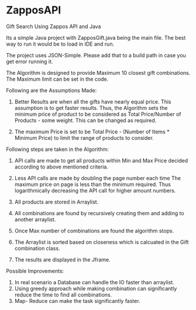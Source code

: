 # ZapposAPI
Gift Search Using Zappos API and Java

Its a simple Java project with ZapposGift.java being the main file. The best way to run it would be to load in IDE and run.

The project uses JSON-Simple. Please add that to a build path in case you get error running it.

The Algorithm is designed to provide Maximum 10 closest gift combinations. The Maximum limit can be set in the code.


Following are the Assumptions Made:

1) Better Results are when all the gifts have nearly equal price. This assumption is to get faster results. Thus, the Algorithm sets the minimum price of product to be considered as Total Price/Number of Products - some weight. This can be changed as required.

2) The maximum Price is set to be Total Price - (Number of Items * Minimum Price) to limit the range of products to consider.

Following steps are taken in the Algorithm:

1) API calls are made to get all products within Min and Max Price decided according to above mentioned criteria.

2) Less API calls are made by doubling the page number each time The maximum price on page is less than the minimum required. Thus logarithmically decreasing the API call for higher amount numbers.

3) All products are stored in Arraylist.

4) All combinations are found by recursively creating them and adding to another arraylist.

5) Once Max number of combinations are found the algorithm stops.

6) The Arraylist is sorted based on closeness which is calcuated in the Gift combination class.

7) The results are displayed in the Jframe.


Possible Improvements:

1) In real scenario a Database can handle the IO faster than arraylist.
2) Using greedy approach while making combination can significantly reduce the time to find all combinations.
3) Map- Reduce can make the task significantly faster.

